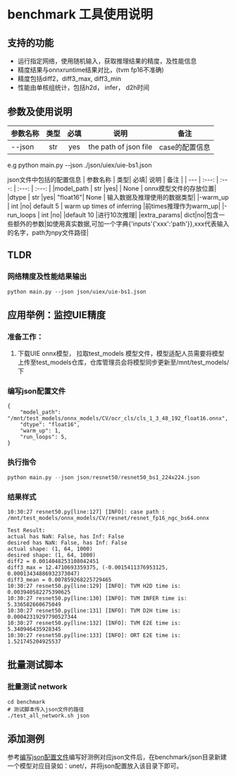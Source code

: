 # benchmark 工具使用说明

## 支持的功能
- 运行指定网络，使用随机输入，获取推理结果的精度，及性能信息
- 精度结果与onnxruntime结果对比，(tvm fp16不准确)
- 精度包括diff2，diff3_max, diff3_min
- 性能由单核组统计，包括h2d， infer， d2h时间

## 参数及使用说明

| 参数名称 | 类型| 必填|  说明 | 备注 |
| --- | :---: | :---: | :---: | :---: |
|--json | str | yes | the path of json file | case的配置信息

e.g python main.py --json ./json/uiex/uie-bs1.json

json文件中包括的配置信息
| 参数名称 | 类型| 必填|  说明 | 备注 |
| --- | :---: | :---: | :---: | :---: |
|model_path  | str  |yes| |  None | onnx模型文件的存放位置|
|dtype  | str  |yes| "float16"|  None | 输入数据及推理使用的数据类型|
|-warm_up    | int  |no| default 5 | warm up times of inferring |前times推理作为warm_up|
|-run_loops     | int  |no| |default 10  |进行10次推理|
|extra_params| dict|no|包含一些额外的参数|如使用真实数据,可加一个字典{'inputs'{'xxx':'path'}},xxx代表输入的名字，path为npy文件路径|

## TLDR
### 网络精度及性能结果输出
```
python main.py --json json/uiex/uie-bs1.json
```

## 应用举例：监控UIE精度
### 准备工作：
1. 下载UIE onnx模型， 拉取test_models 模型文件，模型适配人员需要将模型上传至test_models仓库，仓库管理员会将模型同步更新至/mnt/test_models/下
### 编写json配置文件
```
{
    "model_path": "/mnt/test_models/onnx_models/CV/ocr_cls/cls_1_3_48_192_float16.onnx",
    "dtype": "float16",
    "warm_up": 1,
    "run_loops": 5,
}
```
### 执行指令
```python
python main.py --json json/resnet50/resnet50_bs1_224x224.json
```
### 结果样式
```
10:30:27 resnet50.py[line:127] [INFO]: case path : /mnt/test_models/onnx_models/CV/resnet/resnet_fp16_ngc_bs64.onnx

Test Result:
actual has NaN: False, has Inf: False
desired has NaN: False, has Inf: False
actual shape: (1, 64, 1000)
desired shape: (1, 64, 1000)
diff2 = 0.0014048253108042451
diff3_max = 12.4710693359375, (-0.0015411376953125, 0.00013434886932373047)
diff3_mean = 0.007859268225729465
10:30:27 resnet50.py[line:129] [INFO]: TVM H2D time is: 0.003940582275390625
10:30:27 resnet50.py[line:130] [INFO]: TVM INFER time is: 5.336582660675049
10:30:27 resnet50.py[line:131] [INFO]: TVM D2H time is: 0.00042319297790527344
10:30:27 resnet50.py[line:132] [INFO]: TVM E2E time is: 5.340946435928345
10:30:27 resnet50.py[line:133] [INFO]: ORT E2E time is: 1.521745204925537

```

## 批量测试脚本

### 批量测试 network
``` shell
cd benchmark
# 测试脚本传入json文件的路径
./test_all_network.sh json
```

## 添加测例
参考[编写json配置文件](#编写json配置文件)编写好测例对应json文件后，在benchmark/json目录新建一个模型对应目录如：unet/，并将json配置放入该目录下即可。